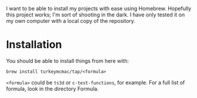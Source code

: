 I want to be able to install my projects with ease using Homebrew. Hopefully
this project works; I'm sort of shooting in the dark. I have only tested it on
my own computer with a local copy of the repository.

# Installation

You should be able to install things from here with:

```
brew install turkeymcmac/tap/<formula>
```

`<formula>` could be `ts3d` or `c-test-functions`, for example. For a full list
of formula, look in the directory Formula.
